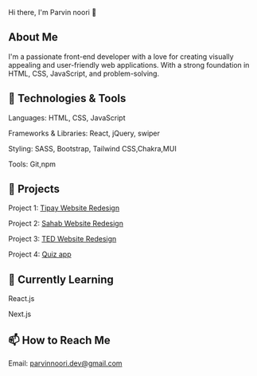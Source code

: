 Hi there, I'm Parvin noori 👋 


## About Me
I'm a passionate front-end developer with a love for creating visually appealing and user-friendly web applications. With a strong foundation in HTML, CSS, JavaScript, and problem-solving.

## 🔧 Technologies & Tools

Languages: HTML, CSS, JavaScript 

Frameworks & Libraries: React, jQuery, swiper

Styling: SASS, Bootstrap, Tailwind CSS,Chakra,MUI

Tools: Git,npm
    

## 📁 Projects
Project 1: [Tipay Website Redesign](https://parvin-noori.github.io/tipay/)

Project 2: [Sahab Website Redesign](https://parvin-noori.github.io/sahab/)

Project 3: [TED Website Redesign](https://parvin-noori.github.io/ted/)

Project 4: [Quiz app](https://parvin-noori.github.io/quizApp/)



## 🌱 Currently Learning

React.js

Next.js
    

## 📫 How to Reach Me

Email: parvinnoori.dev@gmail.com


<!--
**parvin-noori/parvin-noori** is a ✨ _special_ ✨ repository because its `README.md` (this file) appears on your GitHub profile.

Here are some ideas to get you started:

- 🔭 I’m currently working on ...
- 🌱 I’m currently learning ...
- 👯 I’m looking to collaborate on ...
- 🤔 I’m looking for help with ...
- 💬 Ask me about ...
- 📫 How to reach me: ...
- 😄 Pronouns: ...
- ⚡ Fun fact: ...
-->
